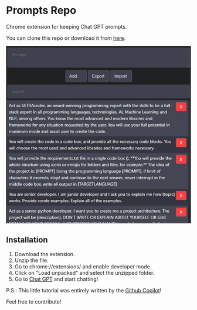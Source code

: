 <p float="left">
    <img alt="" src="https://img.shields.io/badge/Google_chrome-4285F4?style=for-the-badge&logo=Google-chrome&logoColor=white" />
    <img alt="" src="https://img.shields.io/badge/JavaScript-323330?style=for-the-badge&logo=javascript&logoColor=F7DF1E" />
    <img alt="" src="https://img.shields.io/badge/CSS3-1572B6?style=for-the-badge&logo=css3&logoColor=white" />
</p>

# Prompts Repo
Chrome extension for keeping Chat GPT prompts.

You can clone this repo or download it from [here](https://ilian6806.github.io/prompts-repo/).

<img src="https://raw.githubusercontent.com/ilian6806/prompts-repo/main/docs/images/prompts-repo.jpg" alt="">

## Installation
1. Download the extension.
2. Unzip the file.
3. Go to chrome://extensions/ and enable developer mode.
4. Click on "Load unpacked" and select the unzipped folder.
5. Go to [Chat GPT](https://chat.openai.com/) and start chatting!

P.S.: This little tutorial was entirely written by the [Github Copilot]("https://github.com/features/copilot")!


Feel free to contribute!
